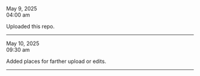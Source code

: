 May 9, 2025  
04:00 am  

Uploaded this repo.

___

May 10, 2025  
09:30 am 

Added places for farther upload or edits.

---
